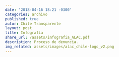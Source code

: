 ```yaml
---
date: '2018-04-16 18:21 -0300'
categories: archivo
published: true
autor: Chile Transparente
layout: post
title: Infografía
share_url: /assets/infografia_ALAC.pdf
description: Proceso de denuncia.
img_related: assets/images/alac_chile-logo_v2.png
---
```

